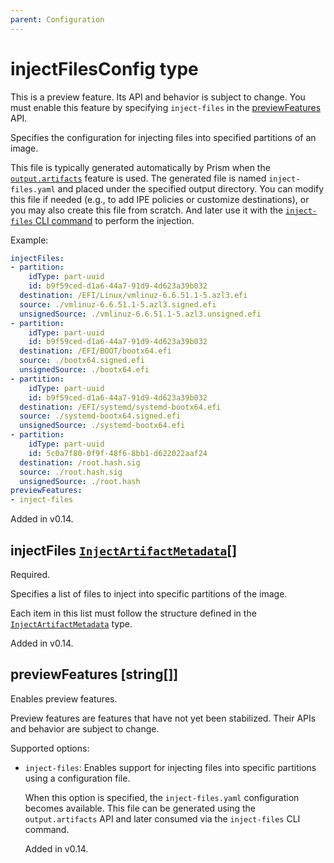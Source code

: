 ```yaml
---
parent: Configuration
---
```


# injectFilesConfig type

This is a preview feature.
Its API and behavior is subject to change.
You must enable this feature by specifying `inject-files` in the
[previewFeatures](#previewfeatures-string) API.

Specifies the configuration for injecting files into specified partitions of
an image.

This file is typically generated automatically by Prism when the
[`output.artifacts`](./outputArtifacts.md) feature is used. The generated file
is named `inject-files.yaml` and placed under the specified output directory.
You can modify this file if needed (e.g., to add IPE policies or customize
destinations), or you may also create this file from scratch. And later use it
with the [`inject-files` CLI command](../cli.md#inject-files) to perform the
injection.

Example:

```yaml
injectFiles:
- partition:
    idType: part-uuid
    id: b9f59ced-d1a6-44a7-91d9-4d623a39b032
  destination: /EFI/Linux/vmlinuz-6.6.51.1-5.azl3.efi
  source: ./vmlinuz-6.6.51.1-5.azl3.signed.efi
  unsignedSource: ./vmlinuz-6.6.51.1-5.azl3.unsigned.efi
- partition:
    idType: part-uuid
    id: b9f59ced-d1a6-44a7-91d9-4d623a39b032
  destination: /EFI/BOOT/bootx64.efi
  source: ./bootx64.signed.efi
  unsignedSource: ./bootx64.efi
- partition:
    idType: part-uuid
    id: b9f59ced-d1a6-44a7-91d9-4d623a39b032
  destination: /EFI/systemd/systemd-bootx64.efi
  source: ./systemd-bootx64.signed.efi
  unsignedSource: ./systemd-bootx64.efi
- partition:
    idType: part-uuid
    id: 5c0a7f80-0f9f-48f6-8bb1-d622022aaf24
  destination: /root.hash.sig
  source: ./root.hash.sig
  unsignedSource: ./root.hash
previewFeatures:
- inject-files
```

Added in v0.14.

## injectFiles [`InjectArtifactMetadata`](./injectArtifactMetadata.md)[]

Required.

Specifies a list of files to inject into specific partitions of the image.

Each item in this list must follow the structure defined in the
[`InjectArtifactMetadata`](./injectArtifactMetadata.md) type.

Added in v0.14.

## previewFeatures [string[]]

Enables preview features.

Preview features are features that have not yet been stabilized.
Their APIs and behavior are subject to change.

Supported options:

- `inject-files`: Enables support for injecting files into specific partitions
  using a configuration file.

  When this option is specified, the `inject-files.yaml` configuration becomes
  available. This file can be generated using the `output.artifacts` API and
  later consumed via the `inject-files` CLI command.

  Added in v0.14.
